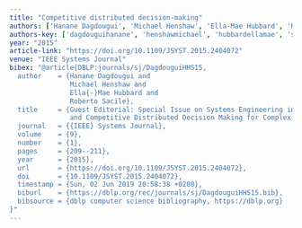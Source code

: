 ```yaml
---
title: "Competitive distributed decision-making"
authors: ['Hanane Dagdougui', 'Michael Henshaw', 'Ella-Mae Hubbard', 'Roberto Sacile']
authors-key: ['dagdouguihanane', 'henshawmichael', 'hubbardellamae', 'sacileroberto']
year: "2015"
article-link: "https://doi.org/10.1109/JSYST.2015.2404072"
venue: "IEEE Systems Journal"
bibex: "@article{DBLP:journals/sj/DagdouguiHHS15,
  author    = {Hanane Dagdougui and
               Michael Henshaw and
               Ella{-}Mae Hubbard and
               Roberto Sacile},
  title     = {Guest Editorial: Special Issue on Systems Engineering in Cooperative
               and Competitive Distributed Decision Making for Complex Dynamic Systems},
  journal   = {{IEEE} Systems Journal},
  volume    = {9},
  number    = {1},
  pages     = {209--211},
  year      = {2015},
  url       = {https://doi.org/10.1109/JSYST.2015.2404072},
  doi       = {10.1109/JSYST.2015.2404072},
  timestamp = {Sun, 02 Jun 2019 20:58:38 +0200},
  biburl    = {https://dblp.org/rec/journals/sj/DagdouguiHHS15.bib},
  bibsource = {dblp computer science bibliography, https://dblp.org}
}"
---
```

